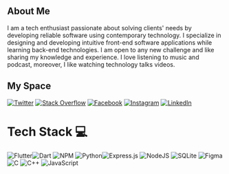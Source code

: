 ## About Me 

I am a tech enthusiast passionate about solving clients' needs by developing reliable software using contemporary technology.
I specialize in designing and developing intuitive front-end software applications while learning back-end technologies.
I am open to any new challenge and like sharing my knowledge and experience.
I love listening to music and podcast, moreover, I like watching technology talks videos. 

## My Space

[![Twitter](https://img.shields.io/badge/Twitter-%231DA1F2.svg?logo=Twitter&logoColor=white)](https://twitter.com/IntelliSense7) [![Stack Overflow](https://img.shields.io/badge/-Stackoverflow-FE7A16?logo=stack-overflow&logoColor=white)](https://stackoverflow.com/users/19803741/michael-ofosu-darko) [![Facebook](https://img.shields.io/badge/Facebook-%231877F2.svg?logo=Facebook&logoColor=white)](https://facebook.com/michael.darko.714) [![Instagram](https://img.shields.io/badge/Instagram-%23E4405F.svg?logo=Instagram&logoColor=white)](https://instagram.com/intelsense7) [![LinkedIn](https://img.shields.io/badge/LinkedIn-%230077B5.svg?logo=linkedin&logoColor=white)](http://linkedin.com/in/michael-ofosu-darko-132790184)

# Tech Stack 💻

![Flutter](https://img.shields.io/badge/Flutter-%2302569B.svg?style=for-the-badge&logo=Flutter&logoColor=white)![Dart](https://img.shields.io/badge/dart-%230175C2.svg?style=for-the-badge&logo=dart&logoColor=white) ![NPM](https://img.shields.io/badge/NPM-%23000000.svg?style=for-the-badge&logo=npm&logoColor=white) ![Python](https://img.shields.io/badge/python-3670A0?style=for-the-badge&logo=python&logoColor=ffdd54)![Express.js](https://img.shields.io/badge/express.js-%23404d59.svg?style=for-the-badge&logo=express&logoColor=%2361DAFB) ![NodeJS](https://img.shields.io/badge/node.js-6DA55F?style=for-the-badge&logo=node.js&logoColor=white) ![SQLite](https://img.shields.io/badge/sqlite-%2307405e.svg?style=for-the-badge&logo=sqlite&logoColor=white) ![Figma](https://img.shields.io/badge/figma-%23F24E1E.svg?style=for-the-badge&logo=figma&logoColor=white) ![C](https://img.shields.io/badge/c-%2300599C.svg?style=for-the-badge&logo=c&logoColor=white) ![C++](https://img.shields.io/badge/c++-%2300599C.svg?style=for-the-badge&logo=c%2B%2B&logoColor=white) ![JavaScript](https://img.shields.io/badge/javascript-%23323330.svg?style=for-the-badge&logo=javascript&logoColor=%23F7DF1E)


<!--
# 📊GitHub Stats :

![](https://github-readme-stats.vercel.app/api?username=silver-ware&theme=blue-green&hide_border=true&include_all_commits=true&count_private=false)<br/>
![](https://github-readme-streak-stats.herokuapp.com/?user=silver-ware&theme=blue-green&hide_border=true)<br/>
![](https://github-readme-stats.vercel.app/api/top-langs/?username=silver-ware&theme=blue-green&hide_border=true&include_all_commits=true&count_private=false&layout=compact) -->
